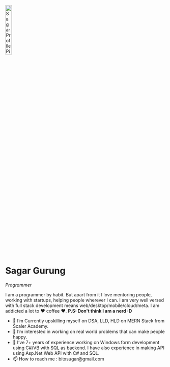 

<img
            src="https://media-exp1.licdn.com/dms/image/C5603AQG5oQUjjSZe7A/profile-displayphoto-shrink_200_200/0/1612848335187?e=1648684800&v=beta&t=wEvIdpMb8C_UALQG3Y5gDdv8u0XbdfroJUnQpzCzSys"
            height="20%"
            width="20%"
            alt="Sagar Profile Picture"
          />
<h1>Sagar Gurung</h1>
          <p>
            <em>Programmer</strong></em>
          </p>
          <p>
            I am a programmer by habit. But apart from it I love mentoring
            people, working with startups, helping people wherever I can. I am
            very well versed with full stack development means
            web/desktop/mobile/cloud/meta. I am addicted a lot to ❤ coffee ❤.
            <strong>P.S: Don't think I am a nerd :D</strong>
          </p>
          <ul>
            <li>💞️ I’m Currently upskilling myself on DSA, LLD, HLD on MERN Stack from Scaler Academy.</li>
            <li>👀 I’m interested in working on real world problems that can make people happy.</li>
            <li>🌱 I’ve  7+ years of experience working on Windows form development using C#/VB with SQL as backend. I have also experience in making API using Asp.Net Web API with C# and SQL.</li>
            <li>📫 How to reach me : bitxsugar@gmail.com</li>
          </ul>
          





<!---
Calyfs0/Calyfs0 is a ✨ special ✨ repository because its `README.md` (this file) appears on your GitHub profile.
You can click the Preview link to take a look at your changes.
--->
